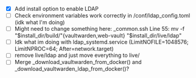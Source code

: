- [x] Add install option to enable LDAP
- [ ] Check environment variables work correctly in /conf/ldap_config.toml (idk what I'm doing)
- [ ] Might need to change something here: _common.ssh Line 55: mv -f "$install_dir/build/"{vaultwarden,web-vault} "$install_dir/live/ldap"
- [ ] Idk what im doing with ldap_systemd.service (LimitNOFILE=1048576; LimitNPROC=64; After=network.target)
- [ ] remove live/ldap and just move everything to live/
- [ ] Merge _download_vaultwarden_from_docker() and _download_vaultwarden_ldap_from_docker()?
